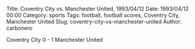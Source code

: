 Title: Coventry City vs. Manchester United, 1993/04/12
Date: 1993/04/12 00:00
Category: sports
Tags: football, football scores, Coventry City, Manchester United
Slug: coventry-city-vs-manchester-united
Author: carbonero


Coventry City 0 - 1 Manchester United
